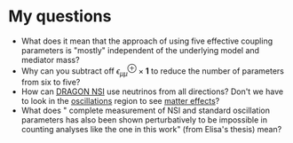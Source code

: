 # My questions

- What does it mean that the approach of using five effective coupling parameters is "mostly" independent of the underlying model and mediator mass?
- Why can you subtract off $\epsilon_{\mu\mu}^\oplus \times \mathbf{1}$ to reduce the number of parameters from six to five?
- How can [DRAGON NSI](dragon-nsi.md) use neutrinos from all directions? Don't we have to look in the [oscillations](oscillation.md) region to see [matter effects](matter-effects.md)?
- What does " complete measurement of NSI and standard oscillation parameters has also been shown perturbatively to be impossible in counting analyses like the one in this work" (from Elisa's thesis) mean?
